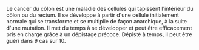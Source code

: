 Le cancer du côlon est une maladie des cellules qui tapissent l'intérieur du côlon ou du rectum. Il se développe à partir d'une cellule initialement normale qui se transforme et se multiplie de façon anarchique, à la suite d'une mutation. Il met du temps à se développer et peut être efficacement pris en charge grâce à un dépistage précoce. Dépisté à temps, il peut être guéri dans 9 cas sur 10.